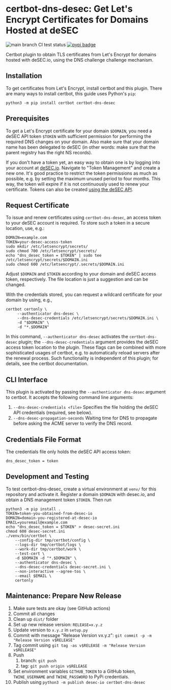 # certbot-dns-desec: Get Let's Encrypt Certificates for Domains Hosted at deSEC

![main branch CI test status](https://github.com/desec-io/certbot-dns-desec/workflows/Tests/badge.svg?branch=main)
[![pypi badge](https://img.shields.io/pypi/v/certbot-dns-desec.svg)](https://pypi.org/project/certbot-dns-desec/)

Certbot plugin to obtain TLS certificates from Let's Encrypt for domains hosted with deSEC.io, using the DNS challenge
challenge mechanism.


## Installation

To get certificates from Let's Encrypt, install certbot and this plugin.
There are many ways to install certbot, this guide uses Python's `pip`:

```shell
python3 -m pip install certbot certbot-dns-desec
```

## Prerequisites

To get a Let's Encrypt certificate for your domain `$DOMAIN`,
you need a deSEC API token `$TOKEN` with sufficient permission for performing the required DNS changes on your domain.
Also make sure that your domain name has been delegated to deSEC
(in other words: make sure that the parent registry has the right NS records).

If you don't have a token yet, an easy way to obtain one is by logging into your account at
[deSEC.io](https://desec.io).
Navigate to "Token Management" and create a new one.
It's good practice to restrict the token permissions as much as possible,
e.g. by setting the maximum unused period to four months.
This way, the token will expire if it is not continuously used to renew your certificate.
Tokens can also be created
[using the deSEC API](https://desec.readthedocs.io/en/latest/auth/tokens.html#creating-a-token).

## Request Certificate

To issue and renew certificates using `certbot-dns-desec`, an access token to your deSEC account is required.
To store such a token in a secure location, use, e.g.:

```shell
DOMAIN=example.com
TOKEN=your-desec-access-token
sudo mkdir /etc/letsencrypt/secrets/
sudo chmod 700 /etc/letsencrypt/secrets/
echo "dns_desec_token = $TOKEN" | sudo tee /etc/letsencrypt/secrets/$DOMAIN.ini
sudo chmod 600 /etc/letsencrypt/.secrets/$DOMAIN.ini
```

Adjust `$DOMAIN` and `$TOKEN` according to your domain and deSEC access token, respectively.
The file location is just a suggestion and can be changed.

With the credentials stored, you can request a wildcard certificate for your domain by using, e.g.,

```shell
certbot certonly \
     --authenticator dns-desec \
     --dns-desec-credentials /etc/letsencrypt/secrets/$DOMAIN.ini \
     -d "$DOMAIN" \
     -d "*.$DOMAIN"
```

In this command, `--authenticator dns-desec` activates the `certbot-dns-desec` plugin;
the `--dns-desec-credentials` argument provides the deSEC access token location to the plugin.
These flags can be combined with more sophisticated usages of certbot,
e.g. to automatically reload servers after the renewal process.
Such functionality is independent of this plugin; for details, see the certbot documentation.


## CLI Interface

This plugin is activated by passing the ``--authenticator dns-desec`` argument to certbot.
It accepts the following command line arguments:

1. ``--dns-desec-credentials <file>`` Specifies the file holding the deSEC API credentials (required, see below).
1. ``--dns-desec-propagation-seconds`` Waiting time for DNS to propagate before asking the ACME server to verify the
    DNS record.


## Credentials File Format

The credentials file only holds the deSEC API access token:

    dns_desec_token = token


## Development and Testing

To test certbot-dns-desec, create a virtual environment at `venv/` for this repository and activate it.
Register a domain `$DOMAIN` with desec.io, and obtain a DNS management token `$TOKEN`. Then run

```shell
python3 -m pip install .
TOKEN=token-you-obtained-from-desec-io
DOMAIN=domain-you-registered-at-desec-io
EMAIL=youremail@example.com
echo "dns_desec_token = $TOKEN" > desec-secret.ini
chmod 600 desec-secret.ini
./venv/bin/certbot \
    --config-dir tmp/certbot/config \
    --logs-dir tmp/certbot/logs \
    --work-dir tmp/certbot/work \
    --test-cert \
    -d $DOMAIN -d "*.$DOMAIN" \
    --authenticator dns-desec \
    --dns-desec-credentials desec-secret.ini \
    --non-interactive --agree-tos \
    --email $EMAIL \
    certonly
```


## Maintenance: Prepare New Release

1. Make sure tests are okay (see GitHub actions)
1. Commit all changes
1. Clean up `dist/` folder
1. Set up new release version: `RELEASE=x.y.z`
1. Update version to `x.y.z` in `setup.py`
1. Commit with message "Release Version vx.y.z": `git commit -p -m "Release Version v$RELEASE"`
1. Tag commit using `git tag -as v$RELEASE -m "Release Version v$RELEASE"`
1. Push
    1. branch: `git push`
    1. tag: `git push origin v$RELEASE`
1. Set environment variables `GITHUB_TOKEN` to a GitHub token, `TWINE_USERNAME` and `TWINE_PASSWORD` to PyPi
    credentials.
1. Publish using `python3 -m publish desec-io certbot-dns-desec`
